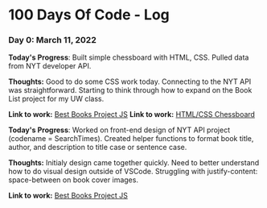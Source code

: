 # 100 Days Of Code - Log

### Day 0: March 11, 2022

**Today's Progress**: Built simple chessboard with HTML, CSS. Pulled data from NYT developer API.

**Thoughts:** Good to do some CSS work today. Connecting to the NYT API was straightforward. Starting to think through how to expand on the Book List project for my UW class.

**Link to work:** [Best Books Project JS](https://github.com/RyanOD/Week-8/blob/master/best-books.js)
**Link to work:** [HTML/CSS Chessboard](https://codepen.io/Krumpet/pen/RwxbJPX)

**Today's Progress**: Worked on front-end design of NYT API project (codename = SearchTimes). Created helper functions to format book title, author, and description to title case or sentence case. 

**Thoughts:** Initialy design came together quickly. Need to better understand how to do visual design outside of VSCode. Struggling with justify-content: space-between on book cover images.

**Link to work:** [Best Books Project JS](https://github.com/RyanOD/Week-8/blob/master/best-books.js)